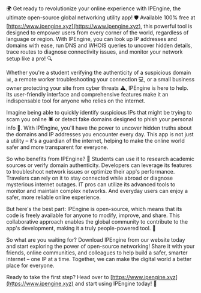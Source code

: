 🌍 Get ready to revolutionize your online experience with IPEngine, the ultimate open-source global networking utility app! 🛡️ Available 100% free at [https://www.ipengine.xyz](https://www.ipengine.xyz), this powerful tool is designed to empower users from every corner of the world, regardless of language or region. With IPEngine, you can look up IP addresses and domains with ease, run DNS and WHOIS queries to uncover hidden details, trace routes to diagnose connectivity issues, and monitor your network setup like a pro! 🔍

Whether you're a student verifying the authenticity of a suspicious domain 📊, a remote worker troubleshooting your connection 💻, or a small business owner protecting your site from cyber threats ⚠️, IPEngine is here to help. Its user-friendly interface and comprehensive features make it an indispensable tool for anyone who relies on the internet.

Imagine being able to quickly identify suspicious IPs that might be trying to scam you online 🕷️ or detect fake domains designed to phish your personal info 💸. With IPEngine, you'll have the power to uncover hidden truths about the domains and IP addresses you encounter every day. This app is not just a utility – it's a guardian of the internet, helping to make the online world safer and more transparent for everyone.

So who benefits from IPEngine? 🤔 Students can use it to research academic sources or verify domain authenticity. Developers can leverage its features to troubleshoot network issues or optimize their app's performance. Travelers can rely on it to stay connected while abroad or diagnose mysterious internet outages. IT pros can utilize its advanced tools to monitor and maintain complex networks. And everyday users can enjoy a safer, more reliable online experience.

But here's the best part: IPEngine is open-source, which means that its code is freely available for anyone to modify, improve, and share. This collaborative approach enables the global community to contribute to the app's development, making it a truly people-powered tool. 🚀

So what are you waiting for? Download IPEngine from our website today and start exploring the power of open-source networking! Share it with your friends, online communities, and colleagues to help build a safer, smarter internet – one IP at a time. Together, we can make the digital world a better place for everyone.

Ready to take the first step? Head over to [https://www.ipengine.xyz](https://www.ipengine.xyz) and start using IPEngine today! 🚀